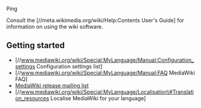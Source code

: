 Ping

Consult the \[//meta.wikimedia.org/wiki/Help:Contents User's Guide\] for
information on using the wiki software.

## Getting started

  - \[//www.mediawiki.org/wiki/Special:MyLanguage/Manual:Configuration_settings
    Configuration settings list\]
  - \[//www.mediawiki.org/wiki/Special:MyLanguage/Manual:FAQ MediaWiki
    FAQ\]
  - [MediaWiki release mailing
    list](https://lists.wikimedia.org/mailman/listinfo/mediawiki-announce)
  - \[//www.mediawiki.org/wiki/Special:MyLanguage/Localisation\#Translation_resources
    Localise MediaWiki for your language\]